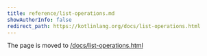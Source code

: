 ```yaml
---
title: reference/list-operations.md
showAuthorInfo: false
redirect_path: https://kotlinlang.org/docs/list-operations.html
---
```


The page is moved to [/docs/list-operations.html](/docs/list-operations.html)
